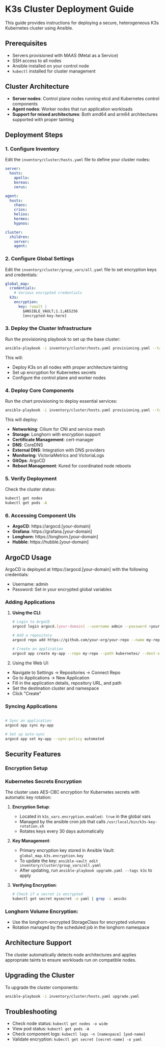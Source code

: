 # K3s Cluster Deployment Guide

This guide provides instructions for deploying a secure, heterogeneous K3s Kubernetes cluster using Ansible.

## Prerequisites

- Servers provisioned with MAAS (Metal as a Service)
- SSH access to all nodes
- Ansible installed on your control node
- `kubectl` installed for cluster management

## Cluster Architecture

- **Server nodes**: Control plane nodes running etcd and Kubernetes control components
- **Agent nodes**: Worker nodes that run application workloads
- **Support for mixed architectures**: Both amd64 and arm64 architectures supported with proper tainting

## Deployment Steps

### 1. Configure Inventory

Edit the `inventory/cluster/hosts.yaml` file to define your cluster nodes:

```yaml
server:
  hosts:
    apollo:
    boreas:
    cerus:

agent:
  hosts:
    chaos:
    crios:
    helios:
    hermes:
    hypnos:

cluster:
  children:
    server:
    agent:
```

### 2. Configure Global Settings

Edit the `inventory/cluster/group_vars/all.yaml` file to set encryption keys and credentials:

```yaml
global_map:
  credentials:
    # Various encrypted credentials
  k3s:
    encryption:
      key: !vault |
        $ANSIBLE_VAULT;1.1;AES256
        [encrypted-key-here]
```

### 3. Deploy the Cluster Infrastructure

Run the provisioning playbook to set up the base cluster:

```bash
ansible-playbook -i inventory/cluster/hosts.yaml provisioning.yaml --tags kubernetes
```

This will:

- Deploy K3s on all nodes with proper architecture tainting
- Set up encryption for Kubernetes secrets
- Configure the control plane and worker nodes

### 4. Deploy Core Components

Run the chart provisioning to deploy essential services:

```bash
ansible-playbook -i inventory/cluster/hosts.yaml provisioning.yaml --tags charts
```

This will deploy:

- **Networking**: Cilium for CNI and service mesh
- **Storage**: Longhorn with encryption support
- **Certificate Management**: cert-manager
- **DNS**: CoreDNS
- **External DNS**: Integration with DNS providers
- **Monitoring**: VictoriaMetrics and VictoriaLogs
- **GitOps**: ArgoCD
- **Reboot Management**: Kured for coordinated node reboots

### 5. Verify Deployment

Check the cluster status:

```bash
kubectl get nodes
kubectl get pods -A
```

### 6. Accessing Component UIs

- **ArgoCD**: https://argocd.[your-domain]
- **Grafana**: https://grafana.[your-domain]
- **Longhorn**: https://longhorn.[your-domain]
- **Hubble**: https://hubble.[your-domain]

## ArgoCD Usage

ArgoCD is deployed at https://argocd.[your-domain] with the following credentials:
- Username: admin
- Password: Set in your encrypted global variables

### Adding Applications

1. **Using the CLI**:
   ```bash
   # Login to ArgoCD
   argocd login argocd.[your-domain] --username admin --password <your-password> --insecure

   # Add a repository
   argocd repo add https://github.com/your-org/your-repo --name my-repo

   # Create an application
   argocd app create my-app --repo my-repo --path kubernetes/ --dest-server https://kubernetes.default.svc --dest-namespace default

2. Using the Web UI:

- Navigate to Settings → Repositories → Connect Repo
- Go to Applications → New Application
- Fill in the application details, repository URL, and path
- Set the destination cluster and namespace
- Click "Create"

### Syncing Applications
```bash

# Sync an application
argocd app sync my-app

# Set up auto-sync
argocd app set my-app --sync-policy automated

```

## Security Features

### Encryption Setup

### Kubernetes Secrets Encryption

The cluster uses AES-CBC encryption for Kubernetes secrets with automatic key rotation:

1. **Encryption Setup**:
   - Located in `k3s_vars.encryption.enabled: true` in the global vars
   - Managed by the ansible cron job that calls `/usr/local/bin/k3s-key-rotation.sh`
   - Rotates keys every 30 days automatically

2. **Key Management**:
   - Primary encryption key stored in Ansible Vault: `global_map.k3s.encryption.key`
   - To update the key: `ansible-vault edit inventory/cluster/group_vars/all.yaml`
   - After updating, run `ansible-playbook upgrade.yaml --tags k3s` to apply

3. **Verifying Encryption**:
   ```bash
   # Check if a secret is encrypted
   kubectl get secret mysecret -o yaml | grep -i aescbc

### Longhorn Volume Encryption:

- Use the longhorn-encrypted StorageClass for encrypted volumes
- Rotation managed by the scheduled job in the longhorn namespace

## Architecture Support

The cluster automatically detects node architectures and applies appropriate taints to ensure workloads run on compatible nodes.

## Upgrading the Cluster

To upgrade the cluster components:

```bash
ansible-playbook -i inventory/cluster/hosts.yaml upgrade.yaml
```

## Troubleshooting

- Check node status: `kubectl get nodes -o wide`
- View pod status: `kubectl get pods -A`
- Check component logs: `kubectl logs -n [namespace] [pod-name]`
- Validate encryption: `kubectl get secret [secret-name] -o yaml`
